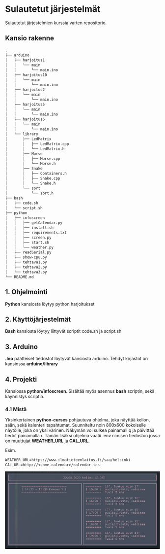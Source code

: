 # Sulautetut järjestelmät 
Sulautetut järjestelmien kurssia varten repositorio.

## Kansio rakenne
```Directory
.
├── arduino
│   ├── harjoitus1
│   │   └── main
│   │       └── main.ino
│   ├── harjoitus10
│   │   └── main
│   │       └── main.ino
│   ├── harjoitus2
│   │   └── main
│   │       └── main.ino
│   ├── harjoitus5
│   │   └── main
│   │       └── main.ino
│   ├── harjoitus6
│   │   └── main
│   │       └── main.ino
│   └── library
│       ├── LedMatrix
│       │   ├── LedMatrix.cpp
│       │   └── LedMatrix.h
│       ├── Morse
│       │   ├── Morse.cpp
│       │   └── Morse.h
│       ├── Snake
│       │   ├── Containers.h
│       │   ├── Snake.cpp
│       │   └── Snake.h
│       └── sort
│           └── sort.h
├── bash
│   ├── code.sh
│   └── script.sh
├── python
│   ├── infoscreen
│   │   ├── getCalendar.py
│   │   ├── install.sh
│   │   ├── requirements.txt
│   │   ├── screen.py
│   │   ├── start.sh
│   │   └── weather.py
│   ├── readSerial.py
│   ├── show-cpu.py
│   ├── tehtava1.py
│   ├── tehtava2.py
│   └── tehtava3.py
└── README.md
```

## 1. Ohjelmointi
**Python** kansiosta löytyy python harjoitukset

## 2. Käyttöjärjestelmät
**Bash** kansiosta löytyy liittyvät scriptit code.sh ja script.sh

## 3. Arduino
**.Ino** päätteiset tiedostot löytyvät kansiosta arduino. Tehdyt kirjastot on kansiossa **arduino/library**

## 4. Projekti
Kansiossa **python/infoscreen**. Sisältää myös asennus **bash** scriptin, sekä käynnistys scriptin.

### 4.1 Mistä
Yksinkertainen **python-curses** pohjautuva ohjelma, joka näyttää kellon, sään, sekä kalenteri tapahtumat. Suunniteltu noin 800x600 kokoiselle näytölle, joka on yksi värinen. Näkymän voi sulkea painamall q ja päivittää tiedot painamalla r. Tämän lisäksi ohjelma vaatii .env nimisen tiedoston jossa on muuttujat **WEATHER_URL** ja **CAL_URL**.

Esim.
```
WEATHER_URL=https://www.ilmatieteenlaitos.fi/saa/helsinki
CAL_URL=http://<some-calendar>/calendar.ics
```
![Esimerkki](img/example.png)